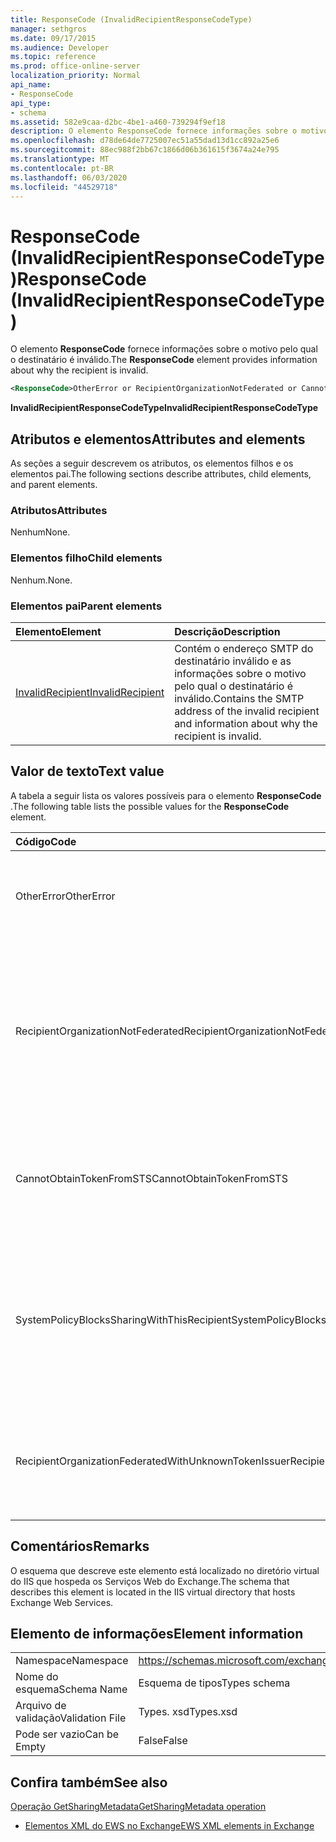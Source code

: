 ```yaml
---
title: ResponseCode (InvalidRecipientResponseCodeType)
manager: sethgros
ms.date: 09/17/2015
ms.audience: Developer
ms.topic: reference
ms.prod: office-online-server
localization_priority: Normal
api_name:
- ResponseCode
api_type:
- schema
ms.assetid: 582e9caa-d2bc-4be1-a460-739294f9ef18
description: O elemento ResponseCode fornece informações sobre o motivo pelo qual o destinatário é inválido.
ms.openlocfilehash: d78de64de7725007ec51a55dad13d1cc892a25e6
ms.sourcegitcommit: 88ec988f2bb67c1866d06b361615f3674a24e795
ms.translationtype: MT
ms.contentlocale: pt-BR
ms.lasthandoff: 06/03/2020
ms.locfileid: "44529718"
---
```

# <a name="responsecode-invalidrecipientresponsecodetype"></a><span data-ttu-id="66f74-103">ResponseCode (InvalidRecipientResponseCodeType)</span><span class="sxs-lookup"><span data-stu-id="66f74-103">ResponseCode (InvalidRecipientResponseCodeType)</span></span>

<span data-ttu-id="66f74-104">O elemento **ResponseCode** fornece informações sobre o motivo pelo qual o destinatário é inválido.</span><span class="sxs-lookup"><span data-stu-id="66f74-104">The **ResponseCode** element provides information about why the recipient is invalid.</span></span> 
  
```XML
<ResponseCode>OtherError or RecipientOrganizationNotFederated or CannotObtainTokenFromSTS or SystemPolicyBlocksSharingWithThisRecipient or RecipientOrganizationFederatedWithUnknownTokenIssuer</ResponseCode>
```

 <span data-ttu-id="66f74-105">**InvalidRecipientResponseCodeType**</span><span class="sxs-lookup"><span data-stu-id="66f74-105">**InvalidRecipientResponseCodeType**</span></span>
## <a name="attributes-and-elements"></a><span data-ttu-id="66f74-106">Atributos e elementos</span><span class="sxs-lookup"><span data-stu-id="66f74-106">Attributes and elements</span></span>

<span data-ttu-id="66f74-107">As seções a seguir descrevem os atributos, os elementos filhos e os elementos pai.</span><span class="sxs-lookup"><span data-stu-id="66f74-107">The following sections describe attributes, child elements, and parent elements.</span></span>
  
### <a name="attributes"></a><span data-ttu-id="66f74-108">Atributos</span><span class="sxs-lookup"><span data-stu-id="66f74-108">Attributes</span></span>

<span data-ttu-id="66f74-109">Nenhum</span><span class="sxs-lookup"><span data-stu-id="66f74-109">None.</span></span>
  
### <a name="child-elements"></a><span data-ttu-id="66f74-110">Elementos filho</span><span class="sxs-lookup"><span data-stu-id="66f74-110">Child elements</span></span>

<span data-ttu-id="66f74-111">Nenhum.</span><span class="sxs-lookup"><span data-stu-id="66f74-111">None.</span></span>
  
### <a name="parent-elements"></a><span data-ttu-id="66f74-112">Elementos pai</span><span class="sxs-lookup"><span data-stu-id="66f74-112">Parent elements</span></span>

|<span data-ttu-id="66f74-113">**Elemento**</span><span class="sxs-lookup"><span data-stu-id="66f74-113">**Element**</span></span>|<span data-ttu-id="66f74-114">**Descrição**</span><span class="sxs-lookup"><span data-stu-id="66f74-114">**Description**</span></span>|
|:-----|:-----|
|[<span data-ttu-id="66f74-115">InvalidRecipient</span><span class="sxs-lookup"><span data-stu-id="66f74-115">InvalidRecipient</span></span>](invalidrecipient.md) <br/> |<span data-ttu-id="66f74-116">Contém o endereço SMTP do destinatário inválido e as informações sobre o motivo pelo qual o destinatário é inválido.</span><span class="sxs-lookup"><span data-stu-id="66f74-116">Contains the SMTP address of the invalid recipient and information about why the recipient is invalid.</span></span>  <br/> |
   
## <a name="text-value"></a><span data-ttu-id="66f74-117">Valor de texto</span><span class="sxs-lookup"><span data-stu-id="66f74-117">Text value</span></span>

<span data-ttu-id="66f74-118">A tabela a seguir lista os valores possíveis para o elemento **ResponseCode** .</span><span class="sxs-lookup"><span data-stu-id="66f74-118">The following table lists the possible values for the **ResponseCode** element.</span></span> 
  
|<span data-ttu-id="66f74-119">**Código**</span><span class="sxs-lookup"><span data-stu-id="66f74-119">**Code**</span></span>|<span data-ttu-id="66f74-120">**Descrição**</span><span class="sxs-lookup"><span data-stu-id="66f74-120">**Description**</span></span>|
|:-----|:-----|
|<span data-ttu-id="66f74-121">OtherError</span><span class="sxs-lookup"><span data-stu-id="66f74-121">OtherError</span></span>  <br/> |<span data-ttu-id="66f74-122">Indica que o erro não é especificado por outro código de resposta de erro.</span><span class="sxs-lookup"><span data-stu-id="66f74-122">Indicates that the error is not specified by another error response code.</span></span>  <br/> |
|<span data-ttu-id="66f74-123">RecipientOrganizationNotFederated</span><span class="sxs-lookup"><span data-stu-id="66f74-123">RecipientOrganizationNotFederated</span></span>  <br/> |<span data-ttu-id="66f74-124">Indica que uma relação de compartilhamento não está disponível com a organização especificada no endereço de email SMTP do destinatário.</span><span class="sxs-lookup"><span data-stu-id="66f74-124">Indicates that a sharing relationship is not available with the organization specified in the recipient's SMTP e-mail address.</span></span>  <br/> |
|<span data-ttu-id="66f74-125">CannotObtainTokenFromSTS</span><span class="sxs-lookup"><span data-stu-id="66f74-125">CannotObtainTokenFromSTS</span></span>  <br/> |<span data-ttu-id="66f74-126">Indica que houve um problema ao obter um token de segurança do servidor de token.</span><span class="sxs-lookup"><span data-stu-id="66f74-126">Indicates that there was a problem obtaining a security token from the token server.</span></span>  <br/> |
|<span data-ttu-id="66f74-127">SystemPolicyBlocksSharingWithThisRecipient</span><span class="sxs-lookup"><span data-stu-id="66f74-127">SystemPolicyBlocksSharingWithThisRecipient</span></span>  <br/> |<span data-ttu-id="66f74-128">Indica que o administrador do sistema configurou uma política de sistema que bloqueia o compartilhamento com o destinatário especificado.</span><span class="sxs-lookup"><span data-stu-id="66f74-128">Indicates that the system administrator has set a system policy that blocks sharing with the specified recipient.</span></span>  <br/> |
|<span data-ttu-id="66f74-129">RecipientOrganizationFederatedWithUnknownTokenIssuer</span><span class="sxs-lookup"><span data-stu-id="66f74-129">RecipientOrganizationFederatedWithUnknownTokenIssuer</span></span>  <br/> |<span data-ttu-id="66f74-130">Indica que o serviço de token seguro usado pelo destinatário especificado é desconhecido.</span><span class="sxs-lookup"><span data-stu-id="66f74-130">Indicates that the secure token service that is used by the specified recipient is unknown.</span></span>  <br/> |
   
## <a name="remarks"></a><span data-ttu-id="66f74-131">Comentários</span><span class="sxs-lookup"><span data-stu-id="66f74-131">Remarks</span></span>

<span data-ttu-id="66f74-132">O esquema que descreve este elemento está localizado no diretório virtual do IIS que hospeda os Serviços Web do Exchange.</span><span class="sxs-lookup"><span data-stu-id="66f74-132">The schema that describes this element is located in the IIS virtual directory that hosts Exchange Web Services.</span></span>
  
## <a name="element-information"></a><span data-ttu-id="66f74-133">Elemento de informações</span><span class="sxs-lookup"><span data-stu-id="66f74-133">Element information</span></span>

|||
|:-----|:-----|
|<span data-ttu-id="66f74-134">Namespace</span><span class="sxs-lookup"><span data-stu-id="66f74-134">Namespace</span></span>  <br/> |https://schemas.microsoft.com/exchange/services/2006/types  <br/> |
|<span data-ttu-id="66f74-135">Nome do esquema</span><span class="sxs-lookup"><span data-stu-id="66f74-135">Schema Name</span></span>  <br/> |<span data-ttu-id="66f74-136">Esquema de tipos</span><span class="sxs-lookup"><span data-stu-id="66f74-136">Types schema</span></span>  <br/> |
|<span data-ttu-id="66f74-137">Arquivo de validação</span><span class="sxs-lookup"><span data-stu-id="66f74-137">Validation File</span></span>  <br/> |<span data-ttu-id="66f74-138">Types. xsd</span><span class="sxs-lookup"><span data-stu-id="66f74-138">Types.xsd</span></span>  <br/> |
|<span data-ttu-id="66f74-139">Pode ser vazio</span><span class="sxs-lookup"><span data-stu-id="66f74-139">Can be Empty</span></span>  <br/> |<span data-ttu-id="66f74-140">False</span><span class="sxs-lookup"><span data-stu-id="66f74-140">False</span></span>  <br/> |
   
## <a name="see-also"></a><span data-ttu-id="66f74-141">Confira também</span><span class="sxs-lookup"><span data-stu-id="66f74-141">See also</span></span>



[<span data-ttu-id="66f74-142">Operação GetSharingMetadata</span><span class="sxs-lookup"><span data-stu-id="66f74-142">GetSharingMetadata operation</span></span>](getsharingmetadata-operation.md)


- [<span data-ttu-id="66f74-143">Elementos XML do EWS no Exchange</span><span class="sxs-lookup"><span data-stu-id="66f74-143">EWS XML elements in Exchange</span></span>](ews-xml-elements-in-exchange.md)

